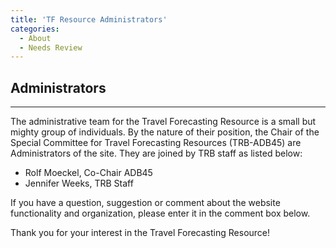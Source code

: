 ```yaml
---
title: 'TF Resource Administrators'
categories:
  - About
  - Needs Review
---
```


## Administrators
------
The administrative team for the Travel Forecasting Resource is a small but mighty group of individuals. By the nature of their position, the Chair of the Special Committee for Travel Forecasting Resources (TRB-ADB45) are Administrators of the site. They are joined by TRB staff as listed below:

- Rolf Moeckel, Co-Chair ADB45
- Jennifer Weeks, TRB Staff

If you have a question, suggestion or comment about the website functionality and organization, please enter it in the comment box below.

Thank you for your interest in the Travel Forecasting Resource!
